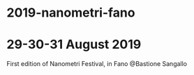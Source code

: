 # 2019-nanometri-fano
# 29-30-31 August 2019
First edition of Nanometri Festival, in Fano @Bastione Sangallo
